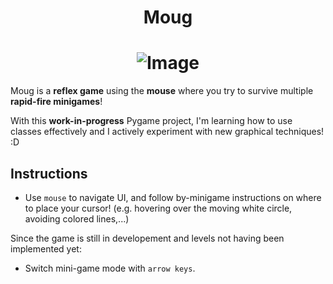 # <div align="center"> Moug</div>
# <div align="center"> ![Image](https://github.com/user-attachments/assets/929413f5-0866-41ce-8b88-1aeff689f87c) </div>

Moug is a **reflex game** using the **mouse** where you try to survive multiple **rapid-fire minigames**!

With this **work-in-progress** Pygame project, I'm learning how to use classes effectively and I actively experiment with new graphical techniques! :D

## Instructions
- Use ``mouse`` to navigate UI, and follow by-minigame instructions on where to place your cursor! (e.g. hovering over the moving white circle, avoiding colored lines,...)

Since the game is still in developement and levels not having been implemented yet:
- Switch mini-game mode with ``arrow keys``.